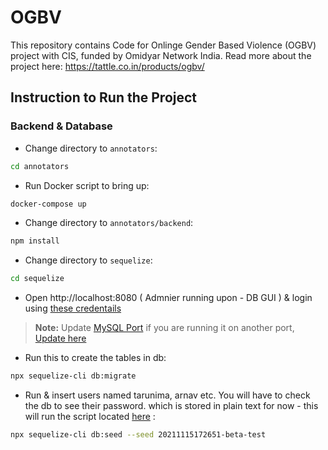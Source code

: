# OGBV

This repository contains Code for Onlinge Gender Based Violence (OGBV) project with CIS, funded by Omidyar Network India.
Read more about the project here: https://tattle.co.in/products/ogbv/

## Instruction to Run the Project

### Backend & Database

- Change directory to `annotators`:

```bash
cd annotators
```

- Run Docker script to bring up:

```bash
docker-compose up
```

- Change directory to `annotators/backend`:

```bash
npm install
```

- Change directory to `sequelize`:

```bash
cd sequelize
```

- Open http://localhost:8080 ( Admnier running upon - DB GUI ) & login using [these credentails](./annotators/backend/sequelize/config/config.js#L3-#L5)

> **Note:** Update [MySQL Port](./annotators/docker-compose.yml#L14) if you are running it on another port, [Update here](./annotators/backend/sequelize/config/config.js#L7)

- Run this to create the tables in db:

```bash
npx sequelize-cli db:migrate
```

- Run & insert users named tarunima, arnav etc. You will have to check the db to see their password. which is stored in plain text for now - this will run the script located [here](https://github.com/tattle-made/OGBV/blob/main/annotators/backend/sequelize/seeders/20211115172651-beta-test.js) :

```bash
npx sequelize-cli db:seed --seed 20211115172651-beta-test
```

